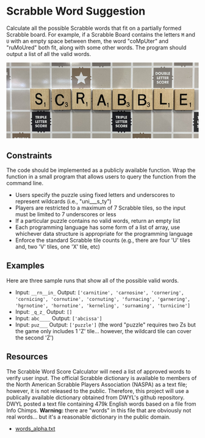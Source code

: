 # Scrabble Word Suggestion #
Calculate all the possible Scrabble words that fit on a partially formed Scrabble board. For example, if a Scrabble Board contains the letters `M` and `U` with an empty space between them, the word "coMpUter" and "ruMoUred" both fit, along with some other words. The program should output a list of all the valid words.

![Picture of Scrabble Board from Engineering Lab](scrabble.jpg)

## Constraints ##
The code should be implemented as a publicly available function. Wrap the function in a small program that allows users to query the function from the command line.
* Users specify the puzzle using fixed letters and underscores to represent wildcards (i.e., "uni___s_ty")
* Players are restricted to a maximum of 7 Scrabble tiles, so the input must be limited to 7 underscores or less
* If a particular puzzle contains no valid words, return an empty list
* Each programming language has some form of a list of array, use whichever data structure is appropriate for the programming language
* Enforce the standard Scrabble tile counts (e.g., there are four 'U' tiles and, two 'V' tiles, one 'X' tile, etc)

## Examples ##
Here are three sample runs that show all of the possible valid words.
* Input: `__rn__in_` Output: `['carnitine', 'carnosine', 'cornering', 'cornicing', 'cornutine', 'cornuting', 'furnacing', 'garnering', 'hgrnotine', 'hornotine', 'kerneling', 'surnaming', 'turnicine']`
* Input: `_q_z_` Output: `[]`
* Input: `abc____` Output: `['abcissa']`
* Input: `puz___` Output: `['puzzle']` (the word "puzzle" requires two Zs but the game only includes 1 'Z' tile... however, the wildcard tile can cover the second 'Z')

## Resources ##
The Scrabble Word Score Calculator will need a list of approved words to verify user input. The official Scrabble dictionary is available to members of the North American Scrabble Players Association (NASPA) as a text file; however, it is not released to the public. Therefore, this project will use a publically available dictionary obtained from DWYL's github repository. DWYL posted a text file containing 479k English words based on a file from Info Chimps. **Warning:** there are "words" in this file that are obviously not real words... but it's a reasonable dictionary in the public domain.
* [words_alpha.txt](words_alpha.txt)
